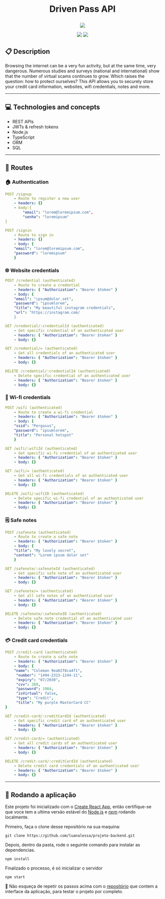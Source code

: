 # <p align = "center"> Driven Pass API </p>

<p align="center">
   <img src="https://help.apple.com/assets/615642ECF3D4C61D4B04CB81/615642EEF3D4C61D4B04CB88/pt_BR/89cb0ce060eea823d93714c287a7c268.png"/>
</p>

<p align = "center">
   <img src="https://img.shields.io/badge/author-FILIPE_CORREIA-4dae71?style=flat-square" />
   <img src="https://img.shields.io/github/languages/count/f7lipe/projeto19-drivenpass?color=4dae71&style=flat-square" />
</p>


##  :clipboard: Description

Browsing the internet can be a very fun activity, but at the same time, very dangerous. Numerous studies and surveys (national and international) show that the number of virtual scams continues to grow. Which raises the question: how to protect ourselves? This API allows you to securely store your credit card information, websites, wifi credentials, notes and more.

***

## :computer:	 Technologies and concepts 

- REST APIs
- JWTs & refresh tokens
- Node.js
- TypeScript
- ORM 
- SQL

***

## :rocket: Routes
### 🏠 Authentication 
```yml
POST /signup
    - Route to register a new user
    - headers: {}
    - body:{
        "email": "lorem@loremipsum.com",
        "senha": "loremipsum"
}
```
    
```yml 
POST /signin
    - Route to sign in 
    - headers: {}
    - body: {
    "email": "lorem@loremipsum.com",
    "password": "loremipsum"
    }
```
### 🌐 Website credentials 
```yml 
POST /credential (authenticated)
    - Route to create a credential
    - headers: { "Authorization": "Bearer $token" }
    - body: {
    "email": "ipsum@dolor.set",
    "password": "ipsumlorem",
    "title": "My beautiful instagram credentials",
    "url": "https://instagram.com/
    }
```
```yml 
GET /credential/:credentialId (authenticated)
    - Get specific credential of an authenticated user
    - headers: { "Authorization": "Bearer $token" }
    - body: {}
```    
```yml 
GET /credential/= (authenticated)
    - Get all credentials of an authenticated user
    - headers: { "Authorization": "Bearer $token" }
    - body: {}
```

```yml
DELETE /credential/:credentialId (authenticated)
    - Delete specific credential of an authenticated user
    - headers: { "Authorization": "Bearer $token" }
    - body: {}
``` 

### 📶  Wi-fi credentials 
```yml 
POST /wifi (authenticated)
    - Route to create a wi-fi credential
    - headers: { "Authorization": "Bearer $token" }
    - body: {
    "ssid": "Pergasus",
    "password": "ipsumlorem",
    "title": "Personal hotspot"
    }
```
```yml 
GET /wifi/:wifiId (authenticated)
    - Get specific wi-fi credential of an authenticated user
    - headers: { "Authorization": "Bearer $token" }
    - body: {}
```    
```yml 
GET /wifi/= (authenticated)
    - Get all wi-fi credentials of an authenticated user
    - headers: { "Authorization": "Bearer $token" }
    - body: {}
```

```yml
DELETE /wifi/:wifiID (authenticated)
    - Delete specific wi-fi credential of an authenticated user
    - headers: { "Authorization": "Bearer $token" }
    - body: {}
``` 

### 🗒️  Safe notes 
```yml 
POST /safenote (authenticated)
    - Route to create a safe note
    - headers: { "Authorization": "Bearer $token" }
    - body: {
    "title": "My lovely secret",
    "content": "Lorem ipsum dolor set"
    }
```
```yml 
GET /safenote/:safenoteId (authenticated)
    - Get specific safe note of an authenticated user
    - headers: { "Authorization": "Bearer $token" }
    - body: {}
```    
```yml 
GET /safenote/= (authenticated)
    - Get all safe notes of an authenticated user
    - headers: { "Authorization": "Bearer $token" }
    - body: {}
```

```yml
DELETE /safenote/:safenoteID (authenticated)
    - Delete safe note credential of an authenticated user
    - headers: { "Authorization": "Bearer $token" }
    - body: {}
``` 

### 💳  Credit card credentials 
```yml 
POST /credit-card (authenticated)
    - Route to create a safe note
    - headers: { "Authorization": "Bearer $token" }
    - body: {
    "name": "Coleman 9ea02f8ca4f1",
     "number": "1494-2313-1244-11",
     "expiry": "07/2030",
     "cvv": 289,
     "password": 1984,
     "isVirtual": false,
     "type": "Credit",
     "title": "My purple MasterCard CC"
}
```
```yml 
GET /credit-card/:creditCardId (authenticated)
    - Get specific credit card of an authenticated user
    - headers: { "Authorization": "Bearer $token" }
    - body: {}
```    
```yml 
GET /credit-card/= (authenticated)
    - Get all credit cards of an authenticated user
    - headers: { "Authorization": "Bearer $token" }
    - body: {}
```

```yml
DELETE /credit-card/:creditCardId (authenticated)
    - Delete credit card credentials of an authenticated user
    - headers: { "Authorization": "Bearer $token" }
    - body: {}
``` 

***

## 🏁 Rodando a aplicação

Este projeto foi inicializado com o [Create React App](https://github.com/facebook/create-react-app), então certifique-se que voce tem a ultima versão estável do [Node.js](https://nodejs.org/en/download/) e [npm](https://www.npmjs.com/) rodando localmente.

Primeiro, faça o clone desse repositório na sua maquina:

```
git clone https://github.com/luanalessa/projeto-backend.git
```

Depois, dentro da pasta, rode o seguinte comando para instalar as dependencias.

```
npm install
```

Finalizado o processo, é só inicializar o servidor
```
npm start
```

:stop_sign: Não esqueça de repetir os passos acima com o [repositório](https://github.com/luanalessa/projeto-frontend.git) que contem a interface da aplicação, para testar o projeto por completo.
